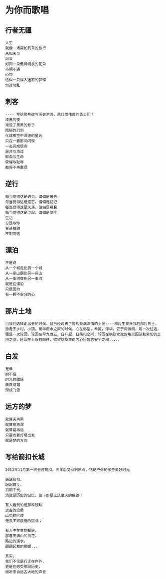 # 为你而歌唱


## 行者无疆 
```
人生
就像一场突如其来的旅行
未知未至
风景
如同一朵傲骨绽放的花朵
不期不遇
心境
恰似一只误入迷雾的梦蝶
勿迷勿乱
```

## 刺客
```
---- 写给那些改写历史洪流，悲壮而伟岸的勇士们！
漆黑的夜
淹没了黑黑的影子
隐秘的刀剑
化成夜空中深邃的星光
只在一霎那间闪现
一击完成使命
是非与功过
鲜血与生命
荣耀与耻辱
都将不再重现
```

## 逆行
```
每当觉得这是遇见，偏偏是离去
每当觉得这是遗忘，偏偏是铭记
每当觉得这是失落，偏偏是希冀
每当觉得这是浮现，偏偏是隐匿
生活
总是与你
背道相驰
不期而遇
```

## 漂泊
```
不是说
从一个城走到另一个城
从一座山翻到另一座山
从一条河穿到另一条河
就是在漂泊
只是因为
有一颗不安分的心
```

## 那片土地

```
当我们选择走出去的时候，就已经远离了那片充满深情的土地----那片生我养我的那片热土，游走于乡村，小镇，繁华都市之间的时候，心在渴望，希冀，浮华，安宁间徘徊，每一次往返，便是一次轮回，轮回在早九晚五，日升起，日落归之间，轮回在钢筋水泥的龟壳囚笼和亲切的土地之间，轮回在无限的向往，欲望以及重返内心短暂的安宁之间.....
```

## 白发

```
是谁
耐不住
时光的雕琢
覆首成霜
渐成飞雪
```

## 远方的梦

```
就算天再黑
就算夜再深
就算路再远 
只要向着灯塔出发
就是梦的方向
```

## 写给箭扣长城

```
2013年11月第一次去过箭扣，三年后又回到原点，铭记户外的那些美好时光

巍巍箭扣，
踞踞雄关，
百朝千代，
消散是历史的记忆，留下的是无法磨灭的痕迹！

有人看到的是那种残缺
远古的沧桑
山势的险峻
无畏不知疲倦的挑战；

有人中在意的却是，
那春天满山的桃花，
路边的溪水，
翩翩起舞的蝴蝶...

其实，
我们不仅是行走在户外，
更是在感受那段历史，
倾听来自远古大地的声音
```
